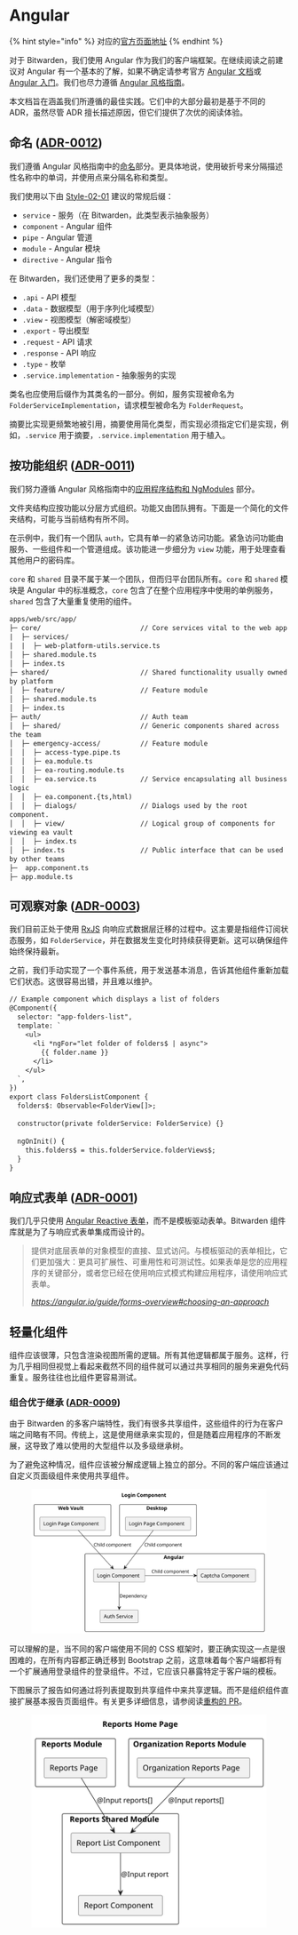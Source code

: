 # Angular

{% hint style="info" %}
对应的[官方页面地址](https://contributing.bitwarden.com/architecture/clients/presentation/angular)
{% endhint %}

对于 Bitwarden，我们使用 Angular 作为我们的客户端框架。在继续阅读之前建议对 Angular 有一个基本的了解，如果不确定请参考官方 [Angular 文档](https://angular.io/docs)或 [Angular 入门](https://angular.io/start)。我们也尽力遵循 [Angular 风格指南](https://angular.io/guide/styleguide)。

本文档旨在涵盖我们所遵循的最佳实践。它们中的大部分最初是基于不同的 ADR，虽然尽管 ADR 擅长描述原因，但它们提供了次优的阅读体验。

## 命名 ([ADR-0012](../adr/0012-angular-filename-convention.md)) <a href="#naming-adr-0012" id="naming-adr-0012"></a>

我们遵循 Angular 风格指南中的[命名](https://angular.io/guide/styleguide#naming)部分。更具体地说，使用破折号来分隔描述性名称中的单词，并使用点来分隔名称和类型。

我们使用以下由 [Style-02-01](https://angular.io/guide/styleguide#general-naming-guidelines) 建议的常规后缀：

* `service` - 服务（在 Bitwarden，此类型表示抽象服务）
* `component` - Angular 组件
* `pipe` - Angular 管道
* `module` - Angular 模块
* `directive` - Angular 指令

在 Bitwarden，我们还使用了更多的类型：

* `.api` - API 模型
* `.data` - 数据模型（用于序列化域模型）
* `.view` - 视图模型（解密域模型）
* `.export` - 导出模型
* `.request` - API 请求
* `.response` - API 响应
* `.type` - 枚举
* `.service.implementation` - 抽象服务的实现

类名也应使用后缀作为其类名的一部分。例如，服务实现被命名为 `FolderServiceImplementation`，请求模型被命名为 `FolderRequest`。

摘要比实现更频繁地被引用，摘要使用简化类型，而实现必须指定它们是实现，例如，`.service` 用于摘要，`.service.implementation` 用于植入。

## 按功能组织 ([ADR-0011](https://contributing.bitwarden.com/architecture/adr/angular-folder-structure)) <a href="#organize-by-feature-adr-0011" id="organize-by-feature-adr-0011"></a>

我们努力遵循 Angular 风格指南中的[应用程序结构和 NgModules](https://angular.io/guide/styleguide#application-structure-and-ngmodules) 部分。

文件夹结构应按功能以分层方式组织。功能又由团队拥有。下面是一个简化的文件夹结构，可能与当前结构有所不同。

在示例中，我们有一个团队 `auth`，它具有单一的紧急访问功能。紧急访问功能由服务、一些组件和一个管道组成。该功能进一步细分为 `view` 功能，用于处理查看其他用户的密码库。

`core` 和 `shared` 目录不属于某一个团队，但而归平台团队所有。`core` 和 `shared` 模块是 Angular 中的标准概念，`core` 包含了在整个应用程序中使用的单例服务，`shared` 包含了大量重复使用的组件。

```
apps/web/src/app/
├─ core/                         // Core services vital to the web app
|  ├─ services/
|  |  ├─ web-platform-utils.service.ts
│  ├─ shared.module.ts
│  ├─ index.ts
├─ shared/                       // Shared functionality usually owned by platform
│  ├─ feature/                   // Feature module
│  ├─ shared.module.ts
│  ├─ index.ts
├─ auth/                         // Auth team
│  ├─ shared/                    // Generic components shared across the team
│  ├─ emergency-access/          // Feature module
│  │  ├─ access-type.pipe.ts
│  │  ├─ ea.module.ts
│  │  ├─ ea-routing.module.ts
│  │  ├─ ea.service.ts           // Service encapsulating all business logic
│  │  ├─ ea.component.{ts,html)
│  │  ├─ dialogs/                // Dialogs used by the root component.
│  │  ├─ view/                   // Logical group of components for viewing ea vault
│  │  ├─ index.ts
│  ├─ index.ts                   // Public interface that can be used by other teams
├─  app.component.ts
├─ app.module.ts
```

## 可观察对象 ([ADR-0003](../adr/0003-adopt-observable-data-services-for-angular.md)) <a href="#observables-adr-0003" id="observables-adr-0003"></a>

我们目前正处于使用 [RxJS](https://angular.io/guide/rx-library) 向响应式数据层迁移的过程中。这主要是指组件订阅状态服务，如 `FolderService`，并在数据发生变化时持续获得更新。这可以确保组件始终保持最新。

之前，我们手动实现了一个事件系统，用于发送基本消息，告诉其他组件重新加载它们状态。这很容易出错，并且难以维护。

```
// Example component which displays a list of folders
@Component({
  selector: "app-folders-list",
  template: `
    <ul>
      <li *ngFor="let folder of folders$ | async">
        {{ folder.name }}
      </li>
    </ul>
  `,
})
export class FoldersListComponent {
  folders$: Observable<FolderView[]>;

  constructor(private folderService: FolderService) {}

  ngOnInit() {
    this.folders$ = this.folderService.folderViews$;
  }
}
```

## 响应式表单 ([ADR-0001](../adr/reactive-forms.md)) <a href="#reactive-forms-adr-0001" id="reactive-forms-adr-0001"></a>

我们几乎只使用 [Angular Reactive 表单](https://angular.io/guide/reactive-forms)，而不是模板驱动表单。Bitwarden 组件库就是为了与响应式表单集成而设计的。

> 提供对底层表单的对象模型的直接、显式访问。与模板驱动的表单相比，它们更加强大：更具可扩展性、可重用性和可测试性。如果表单是您的应用程序的关键部分，或者您已经在使用响应式模式构建应用程序，请使用响应式表单。
>
> _https://angular.io/guide/forms-overview#choosing-an-approach_

## 轻量化组件 <a href="#thin-components" id="thin-components"></a>

组件应该很薄，只包含渲染视图所需的逻辑。所有其他逻辑都属于服务。这样，行为几乎相同但视觉上看起来截然不同的组件就可以通过共享相同的服务来避免代码重复。服务往往也比组件更容易测试。

### 组合优于继承 ([ADR-0009](../adr/0009-composition-over-inheritance.md)) <a href="#composition-over-inheritance-adr-0009" id="composition-over-inheritance-adr-0009"></a>

由于 Bitwarden 的多客户端特性，我们有很多共享组件，这些组件的行为在客户端之间略有不同。传统上，这是使用继承来实现的，但是随着应用程序的不断发展，这导致了难以使用的大型组件以及多级继承树。

为了避免这种情况，组件应该被分解成逻辑上独立的部分。不同的客户端应该通过自定义页面级组件来使用共享组件。

<div align="left">

<figure><img src="../../.gitbook/assets/Login-Component.svg" alt=""><figcaption></figcaption></figure>

</div>

可以理解的是，当不同的客户端使用不同的 CSS 框架时，要正确实现这一点是很困难的，在所有内容都正确迁移到 Bootstrap 之前，这意味着每个客户端都将有一个扩展通用登录组件的登录组件。不过，它应该只暴露特定于客户端的模板。

下图展示了报告如何通过将列表提取到共享组件中来共享逻辑。而不是组织组件直接扩展基本报告页面组件。有关更多详细信息，请参阅读[重构的 PR](https://github.com/bitwarden/clients/pull/3204)。

<div align="left">

<figure><img src="../../.gitbook/assets/Reports-Home-Page.svg" alt=""><figcaption></figcaption></figure>

</div>
